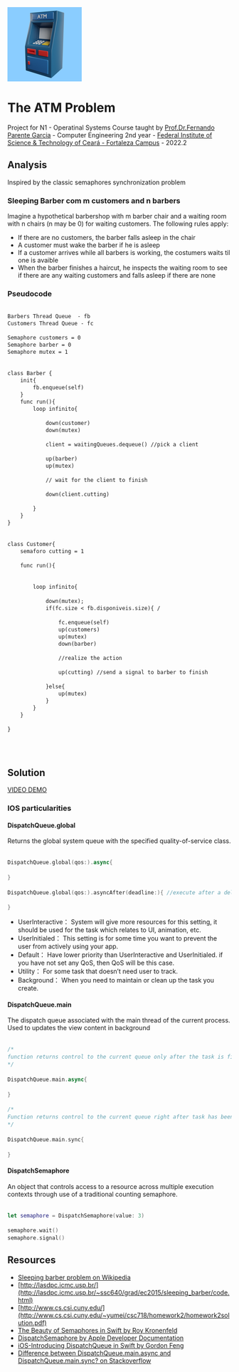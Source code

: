 
[<img src="/ProblemaDoBanco/Assets.xcassets/AppIcon.appiconset/Design sem nome-5-83.5@2x.png"/>](120.png)

# The ATM Problem
Project for N1 - Operatinal Systems Course taught by [Prof.Dr.Fernando Parente Garcia](http://lattes.cnpq.br/2634131135774711) - Computer Engineering 2nd year - [Federal Institute of Science & Technology of Ceará - Fortaleza Campus](https://ifce.edu.br/fortaleza) - 2022.2


## Analysis
Inspired by the classic semaphores synchronization problem

### Sleeping Barber com m customers and n barbers 

Imagine a hypothetical barbershop with m barber chair and a waiting room with n chairs (n may be 0) for waiting customers. The following rules apply:

- If there are no customers, the barber falls asleep in the chair
- A customer must wake the barber if he is asleep
- If a customer arrives while all barbers is working, the costumers waits til one is avaible
- When the barber finishes a haircut, he inspects the waiting room to see if there are any waiting customers and falls asleep if there are none


### Pseudocode

```

Barbers Thread Queue  - fb
Customers Thread Queue - fc

Semaphore customers = 0
Semaphore barber = 0
Semaphore mutex = 1


class Barber {
    init{
        fb.enqueue(self)
    }
    func run(){
        loop infinito{
            
            down(customer)
            down(mutex)
            
            client = waitingQueues.dequeue() //pick a client 
            
            up(barber)
            up(mutex)
            
            // wait for the client to finish
            
            down(client.cutting)
            
        }
    }
}


class Customer{
    semaforo cutting = 1
    
    func run(){
        
        
        loop infinito{
            
            down(mutex);
            if(fc.size < fb.disponiveis.size){ /
                
                fc.enqueue(self)
                up(customers)
                up(mutex)
                down(barber)
                
                //realize the action
                
                up(cutting) //send a signal to barber to finish
                
            }else{
                up(mutex)
            }
        }
    }
    
}




````
## Solution

[VIDEO DEMO](https://www.youtube.com/shorts/Q8A--9K-Ot0)


### IOS particularities

#### DispatchQueue.global

Returns the global system queue with the specified quality-of-service class.

```Swift

DispatchQueue.global(qos:).async{

}

DispatchQueue.global(qos:).asyncAfter(deadline:){ //execute after a delay

}

```

- UserInteractive： 
System will give more resources for this setting, it should be used for the task which relates to UI, animation, etc.
- UserInitialed： 
This setting is for some time you want to prevent the user from actively using your app.
- Default： 
Have lower priority than UserInteractive and UserInitialed. if you have not set any QoS, then QoS will be this case.
- Utility： 
For some task that doesn’t need user to track.
- Background： 
When you need to maintain or clean up the task you create.

#### DispatchQueue.main

The dispatch queue associated with the main thread of the current process. Used to updates the view content in background

```Swift

/*
function returns control to the current queue only after the task is finished. It blocks the queue and waits until the task is finished.
*/

DispatchQueue.main.async{

}

/*
Function returns control to the current queue right after task has been sent to be performed on the different queue. It doesn't wait until the task is finished. It doesn't block the queue.
*/

DispatchQueue.main.sync{ 

}

```
#### DispatchSemaphore

An object that controls access to a resource across multiple execution contexts through use of a traditional counting semaphore.

```Swift

let semaphore = DispatchSemaphore(value: 3)

semaphore.wait()
semaphore.signal()

```

## Resources

- [Sleeping barber problem on Wikipedia](https://en.wikipedia.org/wiki/Sleeping_barber_problem#:~:text=In%20computer%20science%2C%20the%20sleeping,are%20multiple%20operating%20system%20processes.)
- [http://lasdpc.icmc.usp.br/](http://lasdpc.icmc.usp.br/~ssc640/grad/ec2015/sleeping_barber/code.html)
- [http://www.cs.csi.cuny.edu/](http://www.cs.csi.cuny.edu/~yumei/csc718/homework2/homework2solution.pdf)
- [The Beauty of Semaphores in Swift by Roy Kronenfeld](https://medium.com/@roykronenfeld/semaphores-in-swift-e296ea80f860)
- [DispatchSemaphore by Apple Developer Documentation](https://developer.apple.com/documentation/dispatch/dispatchsemaphore)
- [iOS-Introducing DispatchQueue in Swift by Gordon Feng](https://towardsdev.com/ios-introducing-dispatchqueue-in-swift-e9c6fbf8be1d)
- [Difference between DispatchQueue.main.async and DispatchQueue.main.sync? on Stackoverflow](https://stackoverflow.com/questions/44324595/difference-between-dispatchqueue-main-async-and-dispatchqueue-main-sync)




